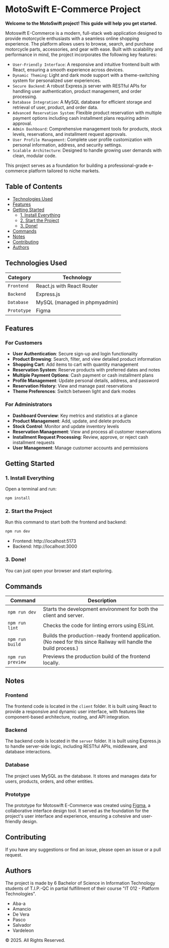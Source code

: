 # MotoSwift E-Commerce Project
**Welcome to the MotoSwift project! This guide will help you get started.**

Motoswift E-Commerce is a modern, full-stack web application designed to provide motorcycle enthusiasts with a seamless online shopping experience. The platform allows users to browse, search, and purchase motorcycle parts, accessories, and gear with ease. Built with scalability and performance in mind, the project incorporates the following key features:
- `User-Friendly Interface`: A responsive and intuitive frontend built with React, ensuring a smooth experience across devices.
- `Dynamic Theming`: Light and dark mode support with a theme-switching system for personalized user experiences.
- `Secure Backend`: A robust Express.js server with RESTful APIs for handling user authentication, product management, and order processing.
- `Database Integration`: A MySQL database for efficient storage and retrieval of user, product, and order data.
- `Advanced Reservation System`: Flexible product reservation with multiple payment options including cash installment plans requiring admin approval.
- `Admin Dashboard`: Comprehensive management tools for products, stock levels, reservations, and installment request approvals.
- `User Profile Management`: Complete user profile customization with personal information, address, and security settings.
- `Scalable Architecture`: Designed to handle growing user demands with clean, modular code.

This project serves as a foundation for building a professional-grade e-commerce platform tailored to niche markets.

## Table of Contents
- [Technologies Used](#technologies-used)
- [Features](#features)
- [Getting Started](#getting-started)
  - [1. Install Everything](#1-install-everything)
  - [2. Start the Project](#2-start-the-project)
  - [3. Done!](#3-done)
- [Commands](#commands)
- [Notes](#notes)
- [Contributing](#contributing)
- [Authors](#authors)

## Technologies Used
| Category    | Technology                    | 
| ----------- | ----------------------------- |
| `Frontend`  | React.js with React Router    |
| `Backend`   | Express.js                    |
| `Database`  | MySQL (managed in phpmyadmin) |
| `Prototype` | Figma                         |

## Features

### For Customers
- **User Authentication**: Secure sign-up and login functionality
- **Product Browsing**: Search, filter, and view detailed product information
- **Shopping Cart**: Add items to cart with quantity management
- **Reservation System**: Reserve products with preferred dates and notes
- **Multiple Payment Options**: Cash payment or cash installment plans
- **Profile Management**: Update personal details, address, and password
- **Reservation History**: View and manage past reservations
- **Theme Preferences**: Switch between light and dark modes

### For Administrators
- **Dashboard Overview**: Key metrics and statistics at a glance
- **Product Management**: Add, update, and delete products
- **Stock Control**: Monitor and update inventory levels
- **Reservation Management**: View and process all customer reservations
- **Installment Request Processing**: Review, approve, or reject cash installment requests
- **User Management**: Manage customer accounts and permissions

## Getting Started
### 1. Install Everything
Open a terminal and run:
```sh
npm install
```
### 2. Start the Project
Run this command to start both the frontend and backend:
```sh
npm run dev
```
- Frontend: http://localhost:5173
- Backend: http://localhost:3000
### 3. Done!
You can just open your browser and start exploring.

## Commands
| Command           | Description                    | 
| ----------------- | ----------------------------- |
| `npm run dev`     | Starts the development environment for both the client and server.    |
| `npm run lint`    | Checks the code for linting errors using ESLint.                                                                   |
| `npm run build`    | Builds the production-ready frontend application. (No need for this since Railway will handle the build process.) |
| `npm run preview` | Previews the production build of the frontend locally.                                                             |

## Notes
### **Frontend**
The frontend code is located in the `client` folder. It is built using React to provide a responsive and dynamic user interface, with features like component-based architecture, routing, and API integration.

### **Backend**
The backend code is located in the `server` folder. It is built using Express.js to handle server-side logic, including RESTful APIs, middleware, and database interactions.

### **Database**
The project uses MySQL as the database. It stores and manages data for users, products, orders, and other entities.

### **Prototype**
The prototype for Motoswift E-Commerce was created using [Figma](https://www.figma.com), a collaborative interface design tool. It served as the foundation for the project's user interface and experience, ensuring a cohesive and user-friendly design.

## Contributing
If you have any suggestions or find an issue, please open an issue or a pull request.

## Authors
The project is made by 6 Bachelor of Science in Information Technology students of T.I.P.-QC in partial fulfillment of their course "IT 012 - Platform Technologies".
- Aba-a
- Amancio
- De Vera
- Pasco
- Salvador
- Vardeleon

© 2025. All Rights Reserved.
